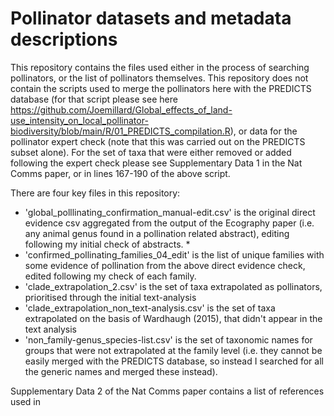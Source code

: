# Pollinator datasets and metadata descriptions

This repository contains the files used either in the process of searching pollinators, or the list of pollinators themselves. This repository does not contain the scripts used to merge the pollinators here with the PREDICTS database (for that script please see here https://github.com/Joemillard/Global_effects_of_land-use_intensity_on_local_pollinator-biodiversity/blob/main/R/01_PREDICTS_compilation.R), or data for the pollinator expert check (note that this was carried out on the PREDICTS subset alone). For the set of taxa that were either removed or added following the expert check please see Supplementary Data 1 in the Nat Comms paper, or in lines 167-190 of the above script. 

There are four key files in this repository:

* 'global_polllinating_confirmation_manual-edit.csv' is the original direct evidence csv aggregated from the output of the Ecography paper (i.e. any animal genus found in a pollination related abstract), editing following my initial check of abstracts.
   *
* 'confirmed_pollinating_families_04_edit' is the list of unique families with some evidence of pollination from the above direct evidence check, edited following my check of each family.
* 'clade_extrapolation_2.csv' is the set of taxa extrapolated as pollinators, prioritised through the initial text-analysis
* 'clade_extrapolation_non_text-analysis.csv' is the set of taxa extrapolated on the basis of Wardhaugh (2015), that didn't appear in the text analysis
* 'non_family-genus_species-list.csv' is the set of taxonomic names for groups that were not extrapolated at the family level (i.e. they cannot be easily merged with the PREDICTS database, so instead I searched for all the generic names and merged these instead).

Supplementary Data 2 of the Nat Comms paper contains a list of references used in 
